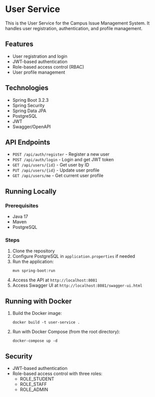 # User Service

This is the User Service for the Campus Issue Management System. It handles user registration, authentication, and profile management.

## Features

- User registration and login
- JWT-based authentication
- Role-based access control (RBAC)
- User profile management

## Technologies

- Spring Boot 3.2.3
- Spring Security
- Spring Data JPA
- PostgreSQL
- JWT
- Swagger/OpenAPI

## API Endpoints

- `POST /api/auth/register` - Register a new user
- `POST /api/auth/login` - Login and get JWT token
- `GET /api/users/{id}` - Get user by ID
- `PUT /api/users/{id}` - Update user profile
- `GET /api/users/me` - Get current user profile

## Running Locally

### Prerequisites

- Java 17
- Maven
- PostgreSQL

### Steps

1. Clone the repository
2. Configure PostgreSQL in `application.properties` if needed
3. Run the application:
   ```
   mvn spring-boot:run
   ```
4. Access the API at `http://localhost:8081`
5. Access Swagger UI at `http://localhost:8081/swagger-ui.html`

## Running with Docker

1. Build the Docker image:
   ```
   docker build -t user-service .
   ```
2. Run with Docker Compose (from the root directory):
   ```
   docker-compose up -d
   ```

## Security

- JWT-based authentication
- Role-based access control with three roles:
  - ROLE_STUDENT
  - ROLE_STAFF
  - ROLE_ADMIN 